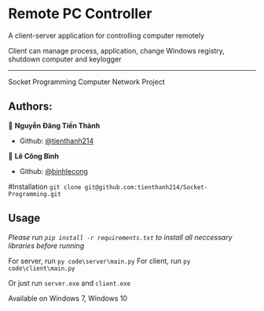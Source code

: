 # Remote PC Controller
A client-server application for controlling computer remotely

Client can manage process, application, change Windows registry, shutdown computer and keylogger

-----------------------------------------
Socket Programming
Computer Network Project

## Authors:
🧑 **Nguyễn Đăng Tiến Thành**
- Github: [@tienthanh214](https://github.com/tienthanh214)

👶 **Lê Công Bình**
- Github: [@binhlecong](https://github.com/binhlecong)

#Installation
``` git clone git@github.com:tienthanh214/Socket-Programming.git ```

## Usage
*Please run ```pip install -r requirements.txt``` to install all neccessary libraries before running*

For server, run ``` py code\server\main.py ```
For client, run ``` py code\client\main.py ```

Or just run ```server.exe``` and ```client.exe```

Available on Windows 7, Windows 10
